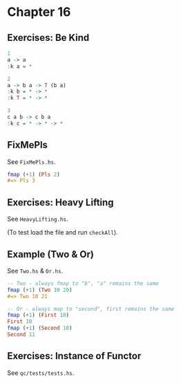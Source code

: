 # Chapter 16

## Exercises: Be Kind

```haskell
1
a -> a
:k a = *

2
a -> b a -> T (b a)
:k b = * -> *
:k T = * -> *

3
c a b -> c b a
:k c = * -> * -> *
```

## FixMePls

See `FixMePls.hs`.

```haskell
fmap (+1) (Pls 2)
#=> Pls 3
```

## Exercises: Heavy Lifting

See `HeavyLifting.hs`.

(To test load the file and run `checkAll`).

## Example (Two & Or)

See `Two.hs` & `Or.hs`.

```haskell
-- Two - always fmap to "b", "a" remains the same
fmap (+1) (Two 10 20)
#=> Two 10 21

-- Or - always map to "second", first remains the same
fmap (+1) (First 10)
First 10
fmap (+1) (Second 10)
Second 11
```

## Exercises: Instance of Functor

See `qc/tests/tests.hs`.
